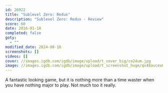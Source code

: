 ```yaml
---
id: 26922
title: "Sublevel Zero: Redux"
description: "Sublevel Zero: Redux - Review"
score: 60
date: 2016-01-18
completed: false
goty:
  - ""
modified_date: 2024-08-16
screenshots: []
videos: []
cover: //images.igdb.com/igdb/image/upload/t_cover_big/co24um.jpg
image: //images.igdb.com/igdb/image/upload/t_screenshot_huge/qv48auceu6r8g5sq7lz4.jpg
---
```

A fantastic looking game, but it is nothing more than a time waster when you have nothing major to play. Not much too it really.
